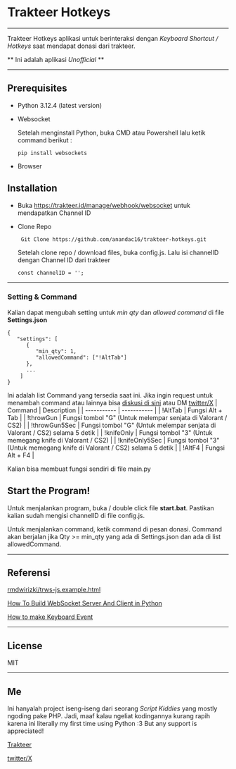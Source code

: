 # Trakteer Hotkeys

---
Trakteer Hotkeys aplikasi untuk berinteraksi dengan *Keyboard Shortcut / Hotkeys* saat mendapat donasi dari trakteer.

** Ini adalah aplikasi *Unofficial* **

---
## Prerequisites
- Python 3.12.4 (latest version)
- Websocket

  Setelah menginstall Python, buka CMD atau Powershell lalu ketik command berikut :

  `pip install websockets`
- Browser

## Installation
- Buka https://trakteer.id/manage/webhook/websocket untuk mendapatkan Channel ID
- Clone Repo

  ` Git Clone https://github.com/anandac16/trakteer-hotkeys.git`

  Setelah clone repo / download files, buka config.js. Lalu isi channelID dengan Channel ID dari trakteer

  ` const channelID = ''; `
---
### Setting & Command
Kalian dapat mengubah setting untuk *min qty* dan *allowed command* di file **Settings.json**
```
{
   "settings": [
      {
         "min_qty": 1,
         "allowedCommand": ["!AltTab"]
      },
      ...
    ]
}
```
Ini adalah list Command yang tersedia saat ini. Jika ingin request untuk menambah command atau lainnya bisa [diskusi di sini](https://github.com/anandac16/trakteer-hotkeys/discussions/1) atau DM [twitter/X](https://x.com/achandesu_)
| Command | Description |
| ----------- | ----------- |
| !AltTab | Fungsi Alt + Tab |
| !throwGun | Fungsi tombol "G" (Untuk melempar senjata di Valorant / CS2) |
| !throwGun5Sec | Fungsi tombol "G" (Untuk melempar senjata di Valorant / CS2) selama 5 detik |
| !knifeOnly | Fungsi tombol "3" (Untuk memegang knife di Valorant / CS2) |
| !knifeOnly5Sec | Fungsi tombol "3" (Untuk memegang knife di Valorant / CS2) selama 5 detik |
| !AltF4 | Fungsi Alt + F4 |

Kalian bisa membuat fungsi sendiri di file main.py


## Start the Program!

Untuk menjalankan program, buka / double click file **start.bat**. Pastikan kalian sudah mengisi channelID di file config.js.

Untuk menjalankan command, ketik command di pesan donasi. Command akan berjalan jika Qty >= min_qty yang ada di Settings.json dan ada di list allowedCommand.


---
## Referensi
[rmdwirizki/trws-js.example.html](https://gist.github.com/rmdwirizki/1d4cd9c8daadf74d2cdf72af2b97d8e5#file-trws-js-example-html)

[How To Build WebSocket Server And Client in Python](https://piehost.com/websocket/python-websocket)

[How to make Keyboard Event](https://stackoverflow.com/a/13615802)

---

## License

MIT


---

## Me
Ini hanyalah project iseng-iseng dari seorang *Script Kiddies* yang mostly ngoding pake PHP. Jadi, maaf kalau ngeliat kodingannya kurang rapih karena ini literally my first time using Python :3
But any support is appreciated!

[Trakteer](https://trakteer.id/achanch)

[twitter/X](https://x.com/achandesu_)


